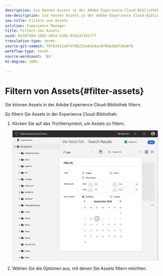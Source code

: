 ```yaml
---
description: Sie können Assets in der Adobe Experience Cloud-Bibliothek filtern.
seo-description: Sie können Assets in der Adobe Experience Cloud-Bibliothek filtern.
seo-title: Filtern von Assets
solution: Experience Manager
title: Filtern von Assets
uuid: 8a707d6d-1905-4934-b35b-034a337b17f7
translation-type: tm+mt
source-git-commit: 78f62e51e07df88252e6e54ec8f0b620d739e07b
workflow-type: tm+mt
source-wordcount: '61'
ht-degree: 100%

---
```



# Filtern von Assets{#filter-assets}

Sie können Assets in der Adobe Experience Cloud-Bibliothek filtern.

So filtern Sie Assets in der Experience Cloud-Bibliothek:

1. Klicken Sie auf das Trichtersymbol, um Assets zu filtern.

   ![](assets/library_filter_assets.png)

1. Wählen Sie die Optionen aus, mit denen Sie Assets filtern möchten.

